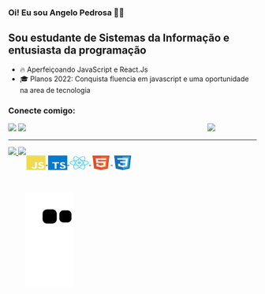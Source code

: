 ### Oi! Eu sou Angelo Pedrosa 👋🏽

## Sou estudante de Sistemas da Informação e entusiasta da programação

- 🔥 Aperfeiçoando JavaScript e React.Js
- 🎓 Planos 2022: Conquista fluencia em javascript e uma oportunidade na area de tecnologia

### Conecte comigo:

<div> 
  <a href="https://www.instagram.com/angelo_pdr" target="_blank"><img src="https://img.shields.io/badge/-Instagram-%23E4405F?style=for-the-badge&logo=instagram&logoColor=white" target="_blank"></a>
  <a href="https://www.linkedin.com/in/angelo-pedrosa-5a8a48218/" target="_blank"><img src="https://img.shields.io/badge/-LinkedIn-%230077B5?style=for-the-badge&logo=linkedin&logoColor=white" target="_blank"></a> 
  <img align="right" width="100" src="https://i2.wp.com/allhtaccess.info/wp-content/uploads/2018/03/programming.gif?fit=1281%2C716&ssl=1" />
 
</div>
<hr>
<div style="display:flex">
  <div align="center">
    <a href="https://github.com/Angelo-pdr">
    <img height="180em" src="https://github-readme-stats.vercel.app/api?username=angelo-pdr&show_icons=true&theme=midnight-purple&include_all_commits=true&count_private=true"/>
    <img width="45%" src="https://github-readme-stats.vercel.app/api/top-langs/?username=angelo-pdr&layout=compact&langs_count=7&theme=midnight-purple"/>
  </div>

  <div style="display: inline_block"><br>
    <img align="center" alt="Angelo-Js" height="30" width="40" src="https://raw.githubusercontent.com/devicons/devicon/master/icons/javascript/javascript-plain.svg">
    <img align="center" alt="Angelo-Ts" height="30" width="40" src="https://raw.githubusercontent.com/devicons/devicon/master/icons/typescript/typescript-plain.svg">
    <img align="center" alt="Angelo-React" height="30" width="40" src="https://raw.githubusercontent.com/devicons/devicon/master/icons/react/react-original.svg">
    <img align="center" alt="Angelo-HTML" height="30" width="40" src="https://raw.githubusercontent.com/devicons/devicon/master/icons/html5/html5-original.svg">
    <img align="center" alt="Angelo-CSS" height="30" width="40" src="https://raw.githubusercontent.com/devicons/devicon/master/icons/css3/css3-original.svg">
  </div>
  <br>
  <div> 
    
  ##
  ![Snake animation](https://github.com/Angelo-pdr/Angelo-pdr/blob/output/github-contribution-grid-snake.svg)
</div>
